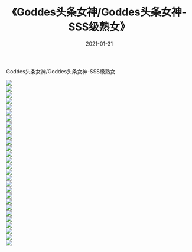 ﻿---
layout: post
title:  《Goddes头条女神/Goddes头条女神-SSS级熟女》
date:   2021-01-31
img: http://pic.660000.xyz/1:/网络美图/2021/Goddes头条女神/Goddes头条女神-SSS级熟女/000.jpg
categories: [美女, 清纯, 唯美]
---

Goddes头条女神/Goddes头条女神-SSS级熟女

 ![](http://pic.660000.xyz/1:/网络美图/2021/Goddes头条女神/Goddes头条女神-SSS级熟女/001.jpg) <br>![](http://pic.660000.xyz/1:/网络美图/2021/Goddes头条女神/Goddes头条女神-SSS级熟女/002.jpg) <br>![](http://pic.660000.xyz/1:/网络美图/2021/Goddes头条女神/Goddes头条女神-SSS级熟女/003.jpg) <br>![](http://pic.660000.xyz/1:/网络美图/2021/Goddes头条女神/Goddes头条女神-SSS级熟女/004.jpg) <br>![](http://pic.660000.xyz/1:/网络美图/2021/Goddes头条女神/Goddes头条女神-SSS级熟女/005.jpg) <br>![](http://pic.660000.xyz/1:/网络美图/2021/Goddes头条女神/Goddes头条女神-SSS级熟女/006.jpg) <br>![](http://pic.660000.xyz/1:/网络美图/2021/Goddes头条女神/Goddes头条女神-SSS级熟女/007.jpg) <br>![](http://pic.660000.xyz/1:/网络美图/2021/Goddes头条女神/Goddes头条女神-SSS级熟女/008.jpg) <br>![](http://pic.660000.xyz/1:/网络美图/2021/Goddes头条女神/Goddes头条女神-SSS级熟女/009.jpg) <br>![](http://pic.660000.xyz/1:/网络美图/2021/Goddes头条女神/Goddes头条女神-SSS级熟女/010.jpg) <br>![](http://pic.660000.xyz/1:/网络美图/2021/Goddes头条女神/Goddes头条女神-SSS级熟女/011.jpg) <br>![](http://pic.660000.xyz/1:/网络美图/2021/Goddes头条女神/Goddes头条女神-SSS级熟女/012.jpg) <br>![](http://pic.660000.xyz/1:/网络美图/2021/Goddes头条女神/Goddes头条女神-SSS级熟女/013.jpg) <br>![](http://pic.660000.xyz/1:/网络美图/2021/Goddes头条女神/Goddes头条女神-SSS级熟女/014.jpg) <br>![](http://pic.660000.xyz/1:/网络美图/2021/Goddes头条女神/Goddes头条女神-SSS级熟女/015.jpg) <br>![](http://pic.660000.xyz/1:/网络美图/2021/Goddes头条女神/Goddes头条女神-SSS级熟女/016.jpg) <br>![](http://pic.660000.xyz/1:/网络美图/2021/Goddes头条女神/Goddes头条女神-SSS级熟女/017.jpg) <br>![](http://pic.660000.xyz/1:/网络美图/2021/Goddes头条女神/Goddes头条女神-SSS级熟女/018.jpg) <br>![](http://pic.660000.xyz/1:/网络美图/2021/Goddes头条女神/Goddes头条女神-SSS级熟女/019.jpg) <br>![](http://pic.660000.xyz/1:/网络美图/2021/Goddes头条女神/Goddes头条女神-SSS级熟女/020.jpg) <br>![](http://pic.660000.xyz/1:/网络美图/2021/Goddes头条女神/Goddes头条女神-SSS级熟女/021.jpg) <br>![](http://pic.660000.xyz/1:/网络美图/2021/Goddes头条女神/Goddes头条女神-SSS级熟女/022.jpg) <br>![](http://pic.660000.xyz/1:/网络美图/2021/Goddes头条女神/Goddes头条女神-SSS级熟女/023.jpg) <br>![](http://pic.660000.xyz/1:/网络美图/2021/Goddes头条女神/Goddes头条女神-SSS级熟女/024.jpg) <br>![](http://pic.660000.xyz/1:/网络美图/2021/Goddes头条女神/Goddes头条女神-SSS级熟女/025.jpg) <br>![](http://pic.660000.xyz/1:/网络美图/2021/Goddes头条女神/Goddes头条女神-SSS级熟女/026.jpg) <br>![](http://pic.660000.xyz/1:/网络美图/2021/Goddes头条女神/Goddes头条女神-SSS级熟女/027.jpg) <br>![](http://pic.660000.xyz/1:/网络美图/2021/Goddes头条女神/Goddes头条女神-SSS级熟女/028.jpg) <br>